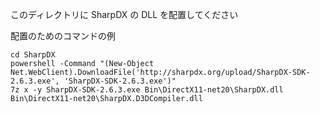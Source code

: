 ﻿このディレクトリに SharpDX の DLL を配置してください

配置のためのコマンドの例

```
cd SharpDX
powershell -Command "(New-Object Net.WebClient).DownloadFile('http://sharpdx.org/upload/SharpDX-SDK-2.6.3.exe', 'SharpDX-SDK-2.6.3.exe')"
7z x -y SharpDX-SDK-2.6.3.exe Bin\DirectX11-net20\SharpDX.dll Bin\DirectX11-net20\SharpDX.D3DCompiler.dll
```

